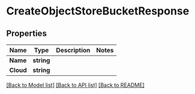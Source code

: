 # CreateObjectStoreBucketResponse

## Properties
Name | Type | Description | Notes
------------ | ------------- | ------------- | -------------
**Name** | **string** |  | 
**Cloud** | **string** |  | 

[[Back to Model list]](../README.md#documentation-for-models) [[Back to API list]](../README.md#documentation-for-api-endpoints) [[Back to README]](../README.md)


